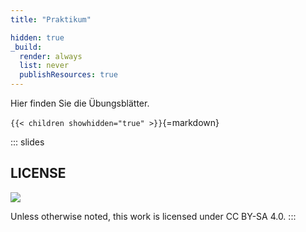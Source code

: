 ```yaml
---
title: "Praktikum"

hidden: true
_build:
  render: always
  list: never
  publishResources: true
---
```



Hier finden Sie die Übungsblätter.


`{{< children showhidden="true" >}}`{=markdown}







<!-- DO NOT REMOVE - THIS IS A LAST SLIDE TO INDICATE THE LICENSE AND POSSIBLE EXCEPTIONS (IMAGES, ...). -->
::: slides
## LICENSE
![](https://licensebuttons.net/l/by-sa/4.0/88x31.png)

Unless otherwise noted, this work is licensed under CC BY-SA 4.0.
:::
